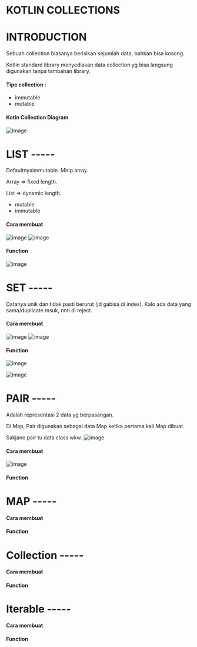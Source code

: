 # KOTLIN COLLECTIONS 

# INTRODUCTION 
Sebuah collection biasanya berisikan sejumlah data, bahkan bisa kosong. 

Kotlin standard library menyediakan data collection yg bisa langsung digunakan tanpa tambahan library. 

#### Tipe collection : 
- immutable
- mutable

#### Kotin Collection Diagram 
![image](https://github.com/affodilajF/Kotlin-SelfLearning/assets/130672181/3821aaa2-f01f-47dc-9ad6-03b37eab8c93)



# LIST -----
Defaultnyaimmutable.
Mirip array. 

Array => fixed length.

List => dynamic length. 
- mutable
- immutable

#### Cara membuat
![image](https://github.com/affodilajF/Kotlin-SelfLearning/assets/130672181/fc2720d5-3dc1-4bf1-9df3-f4a6a0440587)
![image](https://github.com/affodilajF/Kotlin-SelfLearning/assets/130672181/0115e966-01bd-4c1f-a1a9-6fb3319dd21f)


#### Function
![image](https://github.com/affodilajF/Kotlin-SelfLearning/assets/130672181/47704f22-2474-49fa-9a0b-77826b38717d)



# SET -----
Datanya unik dan tidak pasti berurut (jd gabisa di index). Kalo ada data yang sama/duplicate msuk, nnti di reject. 

#### Cara membuat
![image](https://github.com/affodilajF/Kotlin-SelfLearning/assets/130672181/fc76af78-be1e-4824-b4bc-65573a64c5b2)
![image](https://github.com/affodilajF/Kotlin-SelfLearning/assets/130672181/6d80284e-92e7-47c3-b7ca-75773f7e6b6b)


#### Function
![image](https://github.com/affodilajF/Kotlin-SelfLearning/assets/130672181/e8d71944-51e3-4797-9f53-fd91ee8c93a8)

![image](https://github.com/affodilajF/Kotlin-SelfLearning/assets/130672181/467066d1-8e63-495e-9084-3d113a55958f)




# PAIR -----
Adalah representasi 2 data yg berpasangan.

Di Map, Pair digunakan sebagai data Map ketika pertama kali Map dibuat.

Sakjane pair tu data class wkw.
![image](https://github.com/affodilajF/Kotlin-SelfLearning/assets/130672181/edcaab2e-fc03-46bb-9e76-ab7e992daad2)

#### Cara membuat
![image](https://github.com/affodilajF/Kotlin-SelfLearning/assets/130672181/7052dbb9-5c7d-42d6-8757-7cf0d091b50b)

#### Function


# MAP -----
#### Cara membuat
#### Function

# Collection -----
#### Cara membuat
#### Function

# Iterable -----
#### Cara membuat
#### Function








